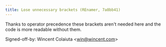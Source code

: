 ```yaml
---
title: Lose unnecessary brackets (REnamer, 7a8bb41)
---
```


Thanks to operator precedence these brackets aren't needed here and the code is more readable without them.

Signed-off-by: Wincent Colaiuta &lt;win@wincent.com&gt;
